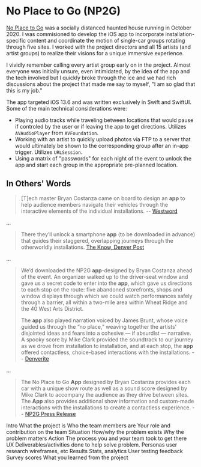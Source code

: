# No Place to Go (NP2G)

[No Place to Go](https://www.no-place-to-go.com) was a socially distanced haunted house running in October 2020. I was commisioned to develop the iOS app to incorporate installation-specific content and coordinate the motion of single-car groups rotating through five sites. I worked with the project directors and all 15 artists (and artist groups) to realize their visions for a unique immersive experience.

I vividly remember calling every artist group early on in the project. Almost everyone was initially unsure, even intimidated, by the idea of the app and the tech involved but I quickly broke through the ice and we had rich discussions about the project that made me say to myself, "I am so glad that this is my job."

The app targeted iOS 13.6 and was written exclusively in Swift and SwiftUI. Some of the main technical considerations were:

- Playing audio tracks while traveling between locations that would pause if controled by the user or if leaving the app to get directions. Utilizes `AVAudioPlayer` from `AVFoundation`.
- Working with an artist to quickly upload photos via FTP to a server that would ultimately be shown to the corresponding group after an in-app trigger. Utilizes `URLSession`.
- Using a matrix of "passwords" for each night of the event to unlock the app and start each group in the appropriate pre-planned location.  

## In Others' Words

> [T]ech master Bryan Costanza came on board to design an **app** to help audience members navigate their vehicles through the interactive elements of the individual installations. -- [Westword](https://www.westword.com/arts/no-place-to-go-is-a-queer-immersive-drive-through-haunted-house-11825848)


...

> There they’ll unlock a smartphone **app** (to be downloaded in advance) that guides their staggered, overlapping journeys through the otherworldly installations. [The Know, Denver Post](https://theknow-old.denverpost.com/2020/10/22/no-place-to-go-rainbow-militia-deaths-unraveling/247376/)

...

> We’d downloaded the NP2G **app**-designed by Bryan Costanza ahead of the event. An organizer walked up to the driver-seat window and gave us a secret code to enter into the **app**, which gave us directions to each stop on the route: five abandoned storefronts, shops and window displays through which we could watch performances safely through a barrier, all within a two-mile area within Wheat Ridge and the 40 West Arts District.
>
>The **app** also played narration voiced by James Brunt, whose voice guided us through the “no place,” weaving together the artists’ disjointed ideas and fears into a cohesive — if absurdist — narrative. A spooky score by Mike Clark provided the soundtrack to our journey as we drove from installation to installation, and at each stop, the **app** offered contactless, choice-based interactions with the installations. -- [Denverite](https://denverite.com/2020/10/20/no-zombies-or-jump-scares-this-artist-designed-haunted-house-gives-you-a-safe-way-to-process-day-to-day-fears/)

...

> The No Place to Go **App** designed by Bryan Costanza provides each car with a unique show route as well as a sound score designed by Mike Clark to accompany the audience as they drive between sites. The **App** also provides additional show information and custom-made interactions with the installations to create a contactless experience. -- [NP2G Press Release](https://www.no-place-to-go.com/2020/09/18/press-release-no-place-to-go-in-fearful-times/)



Intro
	What the project is
	Who the team members are
	Your role and contribution on the team
Situation
	How/why the problem exists
	Why the problem matters
Action
	The process you and your team took to get there
	UX Deliverables/activities done to help solve problem.
		Personas
		user research
		wireframes, etc
Results
	Stats, analytics
	User testing feedback
	Survey scores
	What you learned from the project